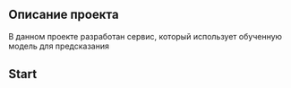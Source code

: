 ## Описание проекта

В данном проекте разработан сервис, который использует обученную модель для предсказания

## Start

